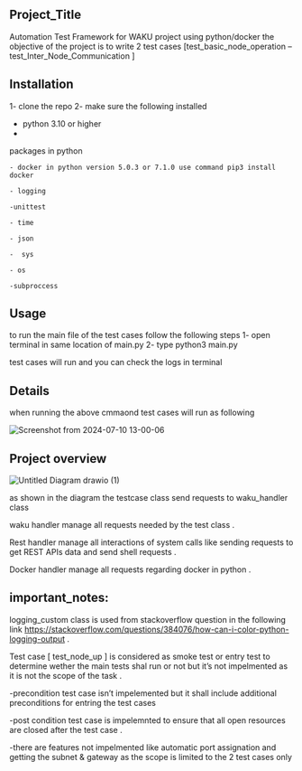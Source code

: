 ﻿## Project_Title

Automation Test Framework for WAKU project using python/docker 
the objective of the project is to write 2 test cases 
[test_basic_node_operation – test_Inter_Node_Communication ]



## Installation

1- clone the repo 
2- make sure the following installed 
   - python 3.10 or higher
   - 
   packages in python

    - docker in python version 5.0.3 or 7.1.0 use command pip3 install docker
    
    - logging
    
    -unittest
    
    - time
    
    - json
    
    -  sys
    
    - os 
    
    -subproccess 
    

## Usage

to run the main file of the test cases follow the following steps
1- open terminal in same location of main.py 
2- type python3 main.py 

test cases will run and you can check the logs in terminal 



## Details

 when running the above cmmaond test cases will run as following

![Screenshot from 2024-07-10 13-00-06](https://github.com/AYAHASSAN287/WAKU_Automation_Framework/assets/49167455/564d2513-e412-4a6f-8683-7d13c9f65d96)

    

## Project overview 


![Untitled Diagram drawio (1)](https://github.com/AYAHASSAN287/WAKU_Automation_Framework/assets/49167455/0df46e31-4688-4e6f-80ab-e28239b7b675)


as shown in the diagram the testcase class send requests to waku_handler class

waku handler manage all requests needed by the test class .

Rest handler manage all interactions of system calls like sending requests to get REST APIs data and send shell requests .

Docker handler manage all requests regarding docker in python .



## important_notes:

logging_custom class is used from stackoverflow question in the following link https://stackoverflow.com/questions/384076/how-can-i-color-python-logging-output .

Test case [ test_node_up ] is considered as smoke test or entry test to determine wether the main tests shal run or not but it’s not impelmented as it is not the scope of the task . 


-precondition test case isn’t impelemented but it shall include additional preconditions for entring the test cases 

-post condition test case is impelemnted to ensure that all open resources are closed after the test case .


-there are features not impelmented like automatic port assignation and getting the subnet & gateway as the scope is limited to the 2 test cases only 
